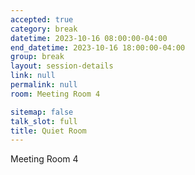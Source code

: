 ```yaml
---
accepted: true
category: break
datetime: 2023-10-16 08:00:00-04:00
end_datetime: 2023-10-16 18:00:00-04:00
group: break
layout: session-details
link: null
permalink: null
room: Meeting Room 4

sitemap: false
talk_slot: full
title: Quiet Room
---
```


Meeting Room 4
